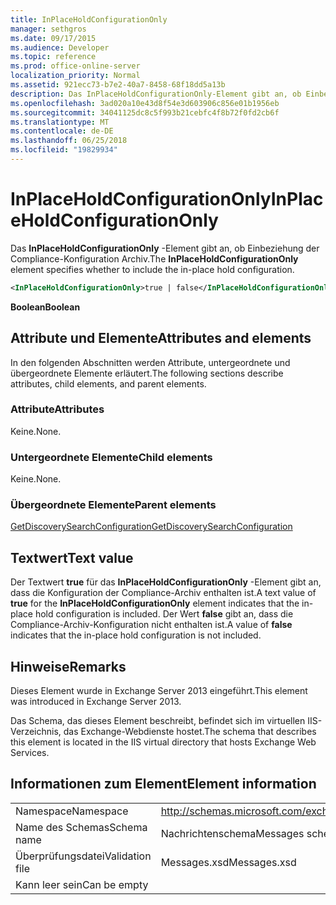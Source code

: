 ```yaml
---
title: InPlaceHoldConfigurationOnly
manager: sethgros
ms.date: 09/17/2015
ms.audience: Developer
ms.topic: reference
ms.prod: office-online-server
localization_priority: Normal
ms.assetid: 921ecc73-b7e2-40a7-8458-68f18dd5a13b
description: Das InPlaceHoldConfigurationOnly-Element gibt an, ob Einbeziehung der Compliance-Konfiguration Archiv.
ms.openlocfilehash: 3ad020a10e43d8f54e3d603906c856e01b1956eb
ms.sourcegitcommit: 34041125dc8c5f993b21cebfc4f8b72f0fd2cb6f
ms.translationtype: MT
ms.contentlocale: de-DE
ms.lasthandoff: 06/25/2018
ms.locfileid: "19829934"
---
```

# <a name="inplaceholdconfigurationonly"></a><span data-ttu-id="85cd6-103">InPlaceHoldConfigurationOnly</span><span class="sxs-lookup"><span data-stu-id="85cd6-103">InPlaceHoldConfigurationOnly</span></span>

<span data-ttu-id="85cd6-104">Das **InPlaceHoldConfigurationOnly** -Element gibt an, ob Einbeziehung der Compliance-Konfiguration Archiv.</span><span class="sxs-lookup"><span data-stu-id="85cd6-104">The **InPlaceHoldConfigurationOnly** element specifies whether to include the in-place hold configuration.</span></span> 
  
```XML
<InPlaceHoldConfigurationOnly>true | false</InPlaceHoldConfigurationOnly>
```

 <span data-ttu-id="85cd6-105">**Boolean**</span><span class="sxs-lookup"><span data-stu-id="85cd6-105">**Boolean**</span></span>
## <a name="attributes-and-elements"></a><span data-ttu-id="85cd6-106">Attribute und Elemente</span><span class="sxs-lookup"><span data-stu-id="85cd6-106">Attributes and elements</span></span>

<span data-ttu-id="85cd6-107">In den folgenden Abschnitten werden Attribute, untergeordnete und übergeordnete Elemente erläutert.</span><span class="sxs-lookup"><span data-stu-id="85cd6-107">The following sections describe attributes, child elements, and parent elements.</span></span>
  
### <a name="attributes"></a><span data-ttu-id="85cd6-108">Attribute</span><span class="sxs-lookup"><span data-stu-id="85cd6-108">Attributes</span></span>

<span data-ttu-id="85cd6-109">Keine.</span><span class="sxs-lookup"><span data-stu-id="85cd6-109">None.</span></span>
  
### <a name="child-elements"></a><span data-ttu-id="85cd6-110">Untergeordnete Elemente</span><span class="sxs-lookup"><span data-stu-id="85cd6-110">Child elements</span></span>

<span data-ttu-id="85cd6-111">Keine.</span><span class="sxs-lookup"><span data-stu-id="85cd6-111">None.</span></span>
  
### <a name="parent-elements"></a><span data-ttu-id="85cd6-112">Übergeordnete Elemente</span><span class="sxs-lookup"><span data-stu-id="85cd6-112">Parent elements</span></span>

[<span data-ttu-id="85cd6-113">GetDiscoverySearchConfiguration</span><span class="sxs-lookup"><span data-stu-id="85cd6-113">GetDiscoverySearchConfiguration</span></span>](getdiscoverysearchconfiguration.md)
  
## <a name="text-value"></a><span data-ttu-id="85cd6-114">Textwert</span><span class="sxs-lookup"><span data-stu-id="85cd6-114">Text value</span></span>

<span data-ttu-id="85cd6-115">Der Textwert **true** für das **InPlaceHoldConfigurationOnly** -Element gibt an, dass die Konfiguration der Compliance-Archiv enthalten ist.</span><span class="sxs-lookup"><span data-stu-id="85cd6-115">A text value of **true** for the **InPlaceHoldConfigurationOnly** element indicates that the in-place hold configuration is included.</span></span> <span data-ttu-id="85cd6-116">Der Wert **false** gibt an, dass die Compliance-Archiv-Konfiguration nicht enthalten ist.</span><span class="sxs-lookup"><span data-stu-id="85cd6-116">A value of **false** indicates that the in-place hold configuration is not included.</span></span> 
  
## <a name="remarks"></a><span data-ttu-id="85cd6-117">Hinweise</span><span class="sxs-lookup"><span data-stu-id="85cd6-117">Remarks</span></span>

<span data-ttu-id="85cd6-118">Dieses Element wurde in Exchange Server 2013 eingeführt.</span><span class="sxs-lookup"><span data-stu-id="85cd6-118">This element was introduced in Exchange Server 2013.</span></span>
  
<span data-ttu-id="85cd6-119">Das Schema, das dieses Element beschreibt, befindet sich im virtuellen IIS-Verzeichnis, das Exchange-Webdienste hostet.</span><span class="sxs-lookup"><span data-stu-id="85cd6-119">The schema that describes this element is located in the IIS virtual directory that hosts Exchange Web Services.</span></span>
  
## <a name="element-information"></a><span data-ttu-id="85cd6-120">Informationen zum Element</span><span class="sxs-lookup"><span data-stu-id="85cd6-120">Element information</span></span>

|||
|:-----|:-----|
|<span data-ttu-id="85cd6-121">Namespace</span><span class="sxs-lookup"><span data-stu-id="85cd6-121">Namespace</span></span>  <br/> |http://schemas.microsoft.com/exchange/services/2006/messages  <br/> |
|<span data-ttu-id="85cd6-122">Name des Schemas</span><span class="sxs-lookup"><span data-stu-id="85cd6-122">Schema name</span></span>  <br/> |<span data-ttu-id="85cd6-123">Nachrichtenschema</span><span class="sxs-lookup"><span data-stu-id="85cd6-123">Messages schema</span></span>  <br/> |
|<span data-ttu-id="85cd6-124">Überprüfungsdatei</span><span class="sxs-lookup"><span data-stu-id="85cd6-124">Validation file</span></span>  <br/> |<span data-ttu-id="85cd6-125">Messages.xsd</span><span class="sxs-lookup"><span data-stu-id="85cd6-125">Messages.xsd</span></span>  <br/> |
|<span data-ttu-id="85cd6-126">Kann leer sein</span><span class="sxs-lookup"><span data-stu-id="85cd6-126">Can be empty</span></span>  <br/> ||
   

